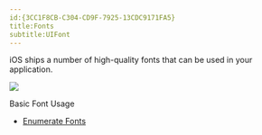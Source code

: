 ```yaml
---
id:{3CC1F8CB-C304-CD9F-7925-13CDC9171FA5}  
title:Fonts  
subtitle:UIFont  
---
```


iOS ships a number of high-quality fonts that can be used in your
application.

 [ ![](Images/EnumerateFonts.png)](Images/EnumerateFonts.png)

Basic Font Usage

-   [Enumerate Fonts](/recipes/ios/standard_controls/fonts/enumerate_fonts)